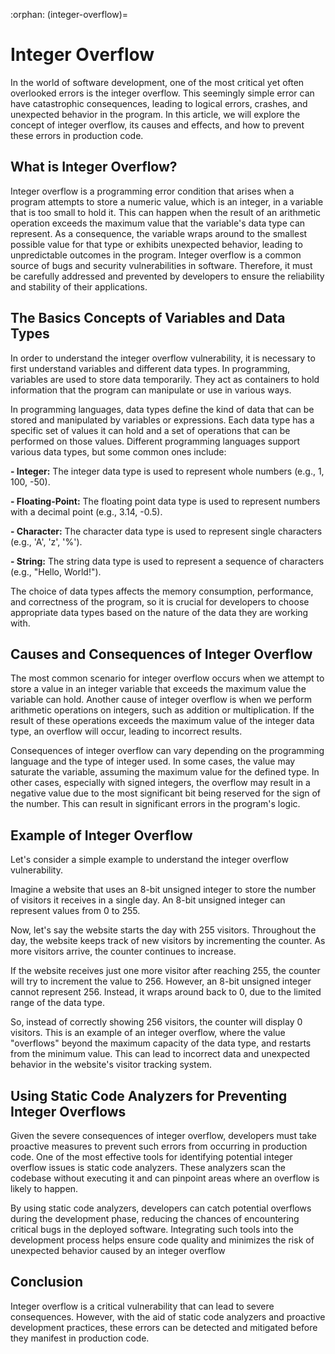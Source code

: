 :orphan:
(integer-overflow)=

# Integer Overflow

In the world of software development, one of the most critical yet often overlooked errors is the integer overflow. This seemingly simple error can have catastrophic consequences, leading to logical errors, crashes, and unexpected behavior in the program. In this article, we will explore the concept of integer overflow, its causes and effects, and how to prevent these errors in production code.

## What is Integer Overflow?

Integer overflow is a programming error condition that arises when a program attempts to store a numeric value, which is an integer, in a variable that is too small to hold it. This can happen when the result of an arithmetic operation exceeds the maximum value that the variable's data type can represent. As a consequence, the variable wraps around to the smallest possible value for that type or exhibits unexpected behavior, leading to unpredictable outcomes in the program. Integer overflow is a common source of bugs and security vulnerabilities in software. Therefore, it must be carefully addressed and prevented by developers to ensure the reliability and stability of their applications.

## The Basics Concepts of Variables and Data Types

In order to understand the integer overflow vulnerability, it is necessary to first understand variables and different data types. In programming, variables are used to store data temporarily. They act as containers to hold information that the program can manipulate or use in various ways.

In programming languages, data types define the kind of data that can be stored and manipulated by variables or expressions. Each data type has a specific set of values it can hold and a set of operations that can be performed on those values. Different programming languages support various data types, but some common ones include:

**- Integer:** The integer data type is used to represent whole numbers (e.g., 1, 100, -50).

**- Floating-Point:** The floating point data type is used to represent numbers with a decimal point (e.g., 3.14, -0.5).

**- Character:** The character data type is used to represent single characters (e.g., 'A', 'z', '%').

**- String:** The string data type is used to represent a sequence of characters (e.g., "Hello, World!").

The choice of data types affects the memory consumption, performance, and correctness of the program, so it is crucial for developers to choose appropriate data types based on the nature of the data they are working with.

## Causes and Consequences of Integer Overflow

The most common scenario for integer overflow occurs when we attempt to store a value in an integer variable that exceeds the maximum value the variable can hold. Another cause of integer overflow is when we perform arithmetic operations on integers, such as addition or multiplication. If the result of these operations exceeds the maximum value of the integer data type, an overflow will occur, leading to incorrect results.

Consequences of integer overflow can vary depending on the programming language and the type of integer used. In some cases, the value may saturate the variable, assuming the maximum value for the defined type. In other cases, especially with signed integers, the overflow may result in a negative value due to the most significant bit being reserved for the sign of the number. This can result in significant errors in the program's logic.

## Example of Integer Overflow

Let's consider a simple example to understand the integer overflow vulnerability.

Imagine a website that uses an 8-bit unsigned integer to store the number of visitors it receives in a single day. An 8-bit unsigned integer can represent values from 0 to 255.

Now, let's say the website starts the day with 255 visitors. Throughout the day, the website keeps track of new visitors by incrementing the counter. As more visitors arrive, the counter continues to increase.

If the website receives just one more visitor after reaching 255, the counter will try to increment the value to 256. However, an 8-bit unsigned integer cannot represent 256. Instead, it wraps around back to 0, due to the limited range of the data type.

So, instead of correctly showing 256 visitors, the counter will display 0 visitors. This is an example of an integer overflow, where the value "overflows" beyond the maximum capacity of the data type, and restarts from the minimum value. This can lead to incorrect data and unexpected behavior in the website's visitor tracking system.

## Using Static Code Analyzers for Preventing Integer Overflows

Given the severe consequences of integer overflow, developers must take proactive measures to prevent such errors from occurring in production code. One of the most effective tools for identifying potential integer overflow issues is static code analyzers. These analyzers scan the codebase without executing it and can pinpoint areas where an overflow is likely to happen.

By using static code analyzers, developers can catch potential overflows during the development phase, reducing the chances of encountering critical bugs in the deployed software. Integrating such tools into the development process helps ensure code quality and minimizes the risk of unexpected behavior caused by an integer overflow

## Conclusion

Integer overflow is a critical vulnerability that can lead to severe consequences. However, with the aid of static code analyzers and proactive development practices, these errors can be detected and mitigated before they manifest in production code.